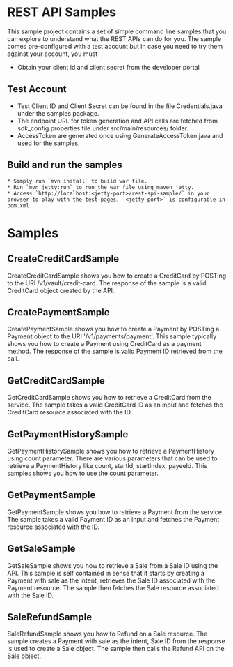 REST API Samples
===================


This sample project contains a set of simple command line samples that you can explore to understand what the REST APIs can do for you.
The sample comes pre-configured with a test account but in case you need to try them against your account, you must
   
   * Obtain your client id and client secret from the developer portal

Test Account
------------

   * Test Client ID and Client Secret can be found in the file Credentials.java under the samples package.
   * The endpoint URL for token generation and API calls are fetched from sdk_config.properties file under src/main/resources/ folder.
   * AccessToken are generated once using GenerateAccessToken.java and used for the samples.
   
Build and run the samples
--------------------------
	* Simply run `mvn install` to build war file.
	* Run `mvn jetty:run` to run the war file using maven jetty.
	* Access `http://localhost:<jetty-port>/rest-spi-sample/` in your browser to play with the test pages, `<jetty-port>` is configurable in pom.xml.

Samples
========

CreateCreditCardSample
----------------------

CreateCreditCardSample shows you how to create a CreditCard by POSTing to the URI /v1/vault/credit-card. The response of the sample is a valid CreditCard object created by the API.

CreatePaymentSample
-------------------

CreatePaymentSample shows you how to create a Payment by POSTing a Payment object to the URI '/v1/payments/payment'. This sample typically shows you how to create a Payment using CreditCard as a payment method. The response of the sample is valid Payment ID retrieved from the call.

GetCreditCardSample
-------------------

GetCreditCardSample shows you how to retrieve a CreditCard from the service. The sample takes a valid CreditCard ID as an input and fetches the CreditCard resource associated with the ID.

GetPaymentHistorySample
-----------------------

GetPaymentHistorySample shows you how to retrieve a PaymentHistory using count parameter. There are various parameters that can be used to retrieve a PaymentHistory like count, startId, startIndex, payeeId. This samples shows you how to use the count parameter.

GetPaymentSample
----------------

GetPaymentSample shows you how to retrieve a Payment from the service. The sample takes a valid Payment ID as an input and fetches the Payment resource associated with the ID.

GetSaleSample
-------------

GetSaleSample shows you how to retrieve a Sale from a Sale ID using the API. This sample is self contained in sense that it starts by creating a Payment with sale as the intent, retrieves the Sale ID associated with the Payment resource. The sample then fetches the Sale resource associated with the Sale ID.

SaleRefundSample
----------------

SaleRefundSample shows you how to Refund on a Sale resource. The sample creates a Payment with sale as the intent, Sale ID from the response is used to create a Sale object. The sample then calls the Refund API on the Sale object.